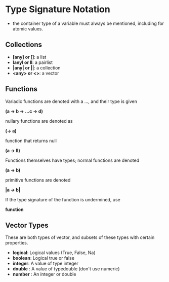 # Type Signature Notation

- the container type of a variable must always be mentioned,
including for atomic values.

## Collections

* **[any] or []**: a list
* **IanyI or II**: a pairlist
* **|any| or ||**: a collection
* **\<any\> or <>**: a vector

## Functions

Variadic functions are denoted with a ...,
and their type is given

**(a -> b -> ...c -> d)**

nullary functions are denoted as

**(-> a)**

function that returns null

**(a -> II)**

Functions themselves have types; normal functions are denoted

**(a -> b)**

primitive functions are denoted 

**|a -> b|**

If the type signature of the function is undermined, use 

**function**

## Vector Types

These are both types of vector, and subsets of these types with certain properties.

* **logical**: Logical values (True, False, Na)
* **boolean**: Logical true or false
* **integer**: A value of type integer
* **double** : A value of typedouble (don't use numeric)
* **number** : An integer or double




